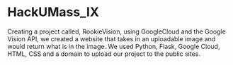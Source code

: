 # HackUMass_IX
Creating a project called, RookieVision, using GoogleCloud and the Google Vision API, we created a website that takes in an 
uploadable image and would return what is in the image.
We used Python, Flask, Google Cloud, HTML, CSS and a domain to upload our project to the public sites.
